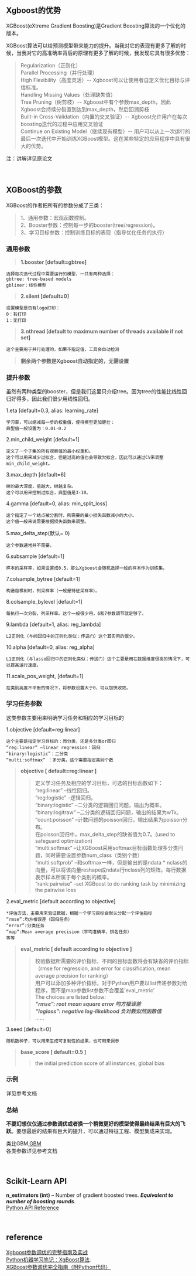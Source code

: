 ## Xgboost的优势
XGBoost(eXtreme Gradient Boosting)是Gradient Boosting算法的一个优化的版本。  

XGBoost算法可以给预测模型带来能力的提升。当我对它的表现有更多了解的时候，当我对它的高准确率背后的原理有更多了解的时候，我发现它具有很多优势：  
> Regularization（正则化）  
Parallel Processing（并行处理）  
High Flexibility（高度灵活）-- Xgboost可以让使用者自定义优化目标与评估标准。   
Handling Missing Values（处理缺失值）  
Tree Pruning（树剪枝）-- Xgboost中有个参数max_depth，因此Xgboost会持续分裂直到达到max_depth，然后回溯剪枝  
Built-in Cross-Validation（内置的交叉验证）-- Xgboost允许用户在每次boosting迭代的过程中应用交叉验证  
Continue on Existing Model（继续现有模型）-- 用户可以从上一次运行的最后一次迭代中开始训练XGBoost模型。这在某些特定的应用程序中具有很大的优势。

注：讲解详见原论文

&nbsp;
## XGBoost的参数
XGBoost的作者把所有的参数分成了三类：   
> 1、通用参数：宏观函数控制。   
2、Booster参数：控制每一步的booster(tree/regression)。   
3、学习目标参数：控制训练目标的表现（指导优化任务的执行）

### 通用参数
> **1.booster [default=gbtree]**  
```
选择每次迭代过程中需要运行的模型，一共有两种选择：  
gbtree: tree-based models  
gbliner：线性模型
```
> **2.silent [default=0]** 
```
设置模型是否有logo打印：  
0：有打印  
1：无打印  
```
> **3.nthread [default to maximum number of threads available if not set]**  
```
这个主要用于并行处理的，如果不指定值，工具会自动检测  
```
> **剩余两个参数是Xgboost自动指定的，无需设置**

### 提升参数
虽然有两种类型的booster，但是我们这里只介绍tree。因为tree的性能比线性回归好得多，因此我们很少用线性回归。  

1.eta [default=0.3, alias: learning_rate]
```
学习率，可以缩减每一步的权重值，使得模型更加健壮：
典型值一般设置为：0.01-0.2
```
2.min_child_weight [default=1]
```
定义了一个子集的所有观察值的最小权重和。
这个可以用来减少过拟合，但是过高的值也会导致欠拟合，因此可以通过CV来调整min_child_weight。
```
3.max_depth [default=6]
```
树的最大深度，值越大，树越复杂。
这个可以用来控制过拟合，典型值是3-10。
```
4.gamma [default=0, alias: min_split_loss]
```
这个指定了一个结点被分割时，所需要的最小损失函数减小的大小。
这个值一般来说需要根据损失函数来调整。
```
5.max_delta_step(默认= 0)
```
这个参数通常并不需要。
```
6.subsample [default=1]
```
样本的采样率，如果设置成0.5，那么Xgboost会随机选择一般的样本作为训练集。
```
7.colsample_bytree [default=1]
```
构造每棵树时，列采样率（一般是特征采样率）。
```
8.colsample_bylevel [default=1]
```
每执行一次分裂，列采样率。这个一般很少用，6和7参数调节就足够了。
```
9.lambda [default=1, alias: reg_lambda]
```
L2正则化（与岭回归中的正则化类似：传送门）这个其实用的很少。
```
10.alpha [default=0, alias: reg_alpha]
```
L1正则化（与lasso回归中的正则化类似：传送门）这个主要是用在数据维度很高的情况下，可以提高运行速度。
```
11.scale_pos_weight, [default=1]
```
在类别高度不平衡的情况下，将参数设置大于0，可以加快收敛。
```
### 学习任务参数
这类参数主要用来明确学习任务和相应的学习目标的  

1.objective [default=reg:linear]
```
这个主要是指定学习目标的：而分类，还是多分类or回归
“reg:linear” –linear regression：回归
“binary:logistic”：二分类
“multi:softmax” ：多分类，这个需要指定类别个数
```
> **objective [ default=reg:linear ]**     
>> 定义学习任务及相应的学习目标，可选的目标函数如下：  
“reg:linear” –线性回归。  
“reg:logistic” –逻辑回归。  
“binary:logistic” –二分类的逻辑回归问题，输出为概率。  
“binary:logitraw” –二分类的逻辑回归问题，输出的结果为wTx。  
“count:poisson” –计数问题的poisson回归，输出结果为poisson分布。  
在poisson回归中，max_delta_step的缺省值为0.7。(used to safeguard optimization)  
“multi:softmax” –让XGBoost采用softmax目标函数处理多分类问题，同时需要设置参数num_class（类别个数）  
“multi:softprob” –和softmax一样，但是输出的是ndata * nclass的向量，可以将该向量reshape成ndata行nclass列的矩阵。每行数据表示样本所属于每个类别的概率。  
“rank:pairwise” –set XGBoost to do ranking task by minimizing the pairwise loss

2.eval_metric [default according to objective]
```
*评估方法，主要用来验证数据，根据一个学习目标会默认分配一个评估指标
“rmse”:均方根误差（回归任务）
“error”:分类任务
“map”:Mean average precision（平均准确率，排名任务）
等等
```
> **eval_metric [ default according to objective ]**    
>> 校验数据所需要的评价指标，不同的目标函数将会有缺省的评价指标（rmse for regression, and error for classification, mean average precision for ranking）  
用户可以添加多种评价指标，对于Python用户要以list传递参数对给程序，而不是map参数list参数不会覆盖’eval_metric’  
The choices are listed below:  
***“rmse”: root mean square error 均方根误差***   
***“logloss”: negative log-likelihood 负对数似然函数值***   
……  

3.seed [default=0]
```
随机数种子，可以用来生成可复制性的结果，也可用来调参
```

> **base_score [ default=0.5 ]**    
>> the initial prediction score of all instances, global bias  



### 示例
详见参考文档
### 总结
**不要幻想仅仅通过参数调优或者换一个稍微更好的模型使得最终结果有巨大的飞跃**。要想最后的结果有巨大的提升，可以通过特征工程、模型集成来实现。



类比GBM,[GBM](https://www.analyticsvidhya.com/blog/2016/02/complete-guide-parameter-tuning-gradient-boosting-gbm-python/)  
各类参数详见参考文档  


&nbsp;
## Scikit-Learn API
**n_estimators (int)** – Number of gradient boosted trees. ***Equivalent to number of boosting rounds***.  
[Python API Reference](https://xgboost.readthedocs.io/en/latest/python/python_api.html#module-xgboost.training)

&nbsp;
## reference
[Xgboost参数调优的完整指南及实战](https://blog.csdn.net/u010665216/article/details/78532619)  
[Python机器学习笔记：XgBoost算法](https://www.cnblogs.com/wj-1314/p/9402324.html).  
[XGBoost参数调优完全指南（附Python代码）](https://blog.csdn.net/u010657489/article/details/51952785)
